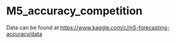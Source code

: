 # M5_accuracy_competition
Data can be found at https://www.kaggle.com/c/m5-forecasting-accuracy/data
